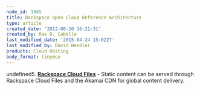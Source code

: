 ```yaml
---
node_id: 1945
title: Rackspace Open Cloud Reference Architecture
type: article
created_date: '2012-08-10 16:21:31'
created_by: Rae D. Cabello
last_modified_date: '2015-04-24 15:0227'
last_modified_by: David Hendler
products: Cloud Hosting
body_format: tinymce
---
```


undefined5. [**Rackspace Cloud
Files**](http://www.rackspace.com/cloud/public/files/) - Static content
can be served through Rackspace Cloud Files and the Akamai CDN for
global content delivery.

